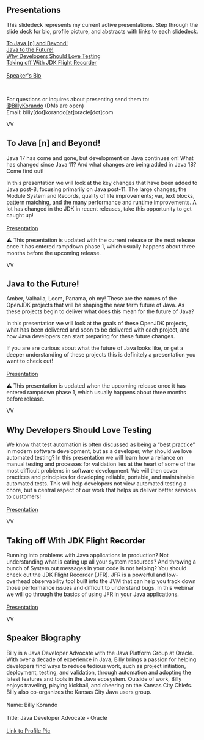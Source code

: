 ## Presentations
This slidedeck represents my current active presentations. Step through the slide deck for bio, profile picture, and abstracts with links to each slidedeck. 

<a href=#/0/1>To Java [n] and Beyond!</a><br/>
<a href=#/0/2>Java to the Future!</a><br/>
<a href=#/0/3>Why Developers Should Love Testing</a><br/>
<a href=#/0/4>Taking off With JDK Flight Recorder</a><br/>
<br/>
<a href=#/0/5>Speaker's Bio</a><br/>


<br/>

For questions or inquires about presenting send them to:<br/> 
[@BillyKorando](https://twitter.com/BillyKorando) (DMs are open)<br/>
Email: billy[dot]korando[at]oracle[dot]com

VV

## To Java [n] and Beyond!

Java 17 has come and gone, but development on Java continues on! What has changed since Java 11? And what changes are being added in Java 18? Come find out! 

In this presentation we will look at the key changes that have been added to Java post-8, focusing primarily on Java post-11. The large changes; the Module System and Records, quality of life improvements; var, text blocks, pattern matching, and the many performance and runtime improvements. A lot has changed in the JDK in recent releases, take this opportunity to get caught up!
<br/><br/>
[Presentation](to-java-n-and-beyond/)

⚠️ This presentation is updated with the current release or the next release once it has entered rampdown phase 1, which usually happens about three months before the upcoming release.

VV

## Java to the Future!
Amber, Valhalla, Loom, Panama, oh my! These are the names of the OpenJDK projects that will be shaping the near term future of Java. As these projects begin to deliver what does this mean for the future of Java?

In this presentation we will look at the goals of these OpenJDK projects, what has been delivered and soon to be delivered with each project, and how Java developers can start preparing for these future changes. 

If you are are curious about what the future of Java looks like, or get a deeper understanding of these projects this is definitely a presentation you want to check out!
<br/><br/>
[Presentation](java-to-the-future/)

⚠️ This presentation is updated when the upcoming release once it has entered rampdown phase 1, which usually happens about three months before release.

VV

## Why Developers Should Love Testing
We know that test automation is often discussed as being a “best practice” in modern software development, but as a developer, why should we love automated testing? In this presentation we will learn how a reliance on manual testing and processes for validation lies at the heart of some of the most difficult problems in software development. We will then cover practices and principles for developing reliable, portable, and maintainable automated tests. This will help developers not view automated testing a chore, but a central aspect of our work that helps us deliver better services to customers!
<br/><br/>
[Presentation](why-developers-should-love-testing/)

VV

## Taking off With JDK Flight Recorder
Running into problems with Java applications in production? Not understanding what is eating up all your system resources? And throwing a bunch of System.out messages in your code is not helping? You should check out the JDK Flight Recorder (JFR). JFR is a powerful and low-overhead observability tool built into the JVM that can help you track down those performance issues and difficult to understand bugs. In this webinar we will go through the basics of using JFR in your Java applications.
<br/><br/>
[Presentation](taking-off-with-jfr/)

VV

## Speaker Biography

Billy is a Java Developer Advocate with the Java Platform Group at Oracle. With over a decade of experience in Java, Billy brings a passion for helping developers find ways to reduce tedious work, such as project initiation, deployment, testing, and validation, through automation and adopting the latest features and tools in the Java ecosystem. Outside of work, Billy enjoys traveling, playing kickball, and cheering on the Kansas City Chiefs. Billy also co-organizes the Kansas City Java users group.
<br/><br/>
Name: Billy Korando
<br/><br/>
Title: Java Developer Advocate - Oracle
<br/><br/>
[Link to Profile Pic](https://drive.google.com/file/d/1A5zzpj1HGFIpk83vanCtutOjzN8zb-dz/view?usp=sharing)